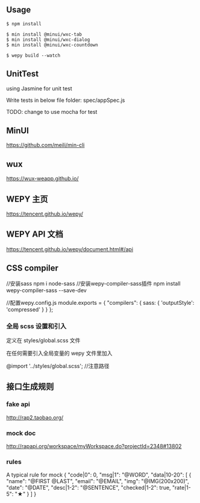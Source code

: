 
## Usage

    $ npm install

    $ min install @minui/wxc-tab
    $ min install @minui/wxc-dialog
    $ min install @minui/wxc-countdown

    $ wepy build --watch

## UnitTest

using Jasmine for unit test

Write tests in below file
folder:
spec/appSpec.js

TODO: change to use mocha for test

## MinUI

https://github.com/meili/min-cli

## wux
https://wux-weapp.github.io/
## WEPY 主页
https://tencent.github.io/wepy/
## WEPY API 文档
https://tencent.github.io/wepy/document.html#/api



## CSS compiler

//安装sass
npm i node-sass
//安装wepy-compiler-sass插件
npm install wepy-compiler-sass --save-dev

//配置wepy.config.js
module.exports = {
    "compilers": {
        sass: {
            'outputStyle': 'compressed'
        }
    }
};

### 全局 scss 设置和引入
定义在 styles/global.scss 文件

在任何需要引入全局变量的 wepy 文件里加入 

@import '../styles/global.scss'; //注意路径

## 接口生成规则

### fake api
http://rap2.taobao.org/

### mock doc

http://rapapi.org/workspace/myWorkspace.do?projectId=2348#13802

### rules

A typical rule for mock
{
  "code|0": 0,
  "msg|1": "@WORD",
  "data|10-20": [
    {
      "name": "@FIRST @LAST",
      "email": "@EMAIL",
      "img": "@IMG(200x200)",
      "date": "@DATE",
      "desc|1-2": "@SENTENCE",
      "checked|1-2": true,
      "rate|1-5": "★"
    }
  ]
}